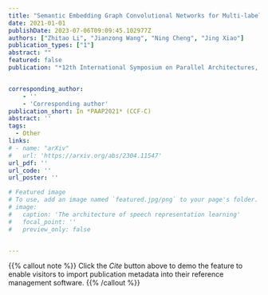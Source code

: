 ```yaml
---
title: "Semantic Embedding Graph Convolutional Networks for Multi-label Video Segment Classification"
date: 2021-01-01
publishDate: 2023-07-06T09:09:45.102977Z
authors: ["Zhitao Li", "Jianzong Wang", "Ning Cheng", "Jing Xiao"]
publication_types: ["1"]
abstract: ""
featured: false
publication: "*12th International Symposium on Parallel Architectures, Algorithms and Programming*"


corresponding_author:
    - ''
    - 'Corresponding author'
publication_short: In *PAAP2021* (CCF-C)
abstract: ''
tags:
  - Other
links:
# - name: "arXiv"
#   url: 'https://arxiv.org/abs/2304.11547'
url_pdf: ''
url_code: ''
url_poster: ''

# Featured image
# To use, add an image named `featured.jpg/png` to your page's folder.
# image:
#   caption: 'The architecture of speech representation learning'
#   focal_point: ''
#   preview_only: false


---
```


{{% callout note %}}
Click the _Cite_ button above to demo the feature to enable visitors to import publication metadata into their reference management software.
{{% /callout %}}



